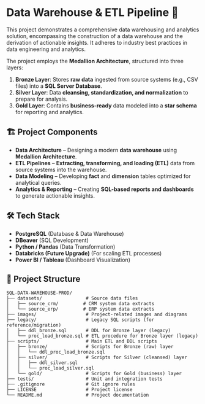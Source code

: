 # Data Warehouse & ETL Pipeline 🚀

This project demonstrates a comprehensive data warehousing and analytics solution, encompassing the construction of a data warehouse and the derivation of actionable insights. It adheres to industry best practices in data engineering and analytics.

The project employs the **Medallion Architecture**, structured into three layers:

1. **Bronze Layer**: Stores **raw data** ingested from source systems (e.g., CSV files) into a **SQL Server Database**.
2. **Silver Layer**: Data **cleansing, standardization, and normalization** to prepare for analysis.
3. **Gold Layer**: Contains **business-ready** data modeled into a **star schema** for reporting and analytics.

## 🏗️ Project Components

- **Data Architecture** – Designing a modern **data warehouse** using **Medallion Architecture**.  
- **ETL Pipelines** – **Extracting, transforming, and loading (ETL)** data from source systems into the warehouse.  
- **Data Modeling** – Developing **fact** and **dimension** tables optimized for analytical queries.  
- **Analytics & Reporting** – Creating **SQL-based reports and dashboards** to generate actionable insights.


## 🛠️ Tech Stack
- **PostgreSQL** (Database & Data Warehouse)
- **DBeaver** (SQL Development)
- **Python / Pandas** (Data Transformation)
- **Databricks (Future Upgrade)** (For scaling ETL processes)
- **Power BI / Tableau** (Dashboard Visualization)


## 📂 Project Structure

```
SQL-DATA-WAREHOUSE-PROD/
├── datasets/                # Source data files
│   ├── source_crm/         # CRM system data extracts
│   └── source_erp/         # ERP system data extracts
├── images/                  # Project-related images and diagrams
├── legacy/                  # Legacy SQL scripts (for reference/migration)
│   ├── ddl_bronze.sql       # DDL for Bronze layer (legacy)
│   └── proc_load_bronze.sql # ETL procedure for Bronze layer (legacy)
├── scripts/                 # Main ETL and DDL scripts
│   ├── bronze/              # Scripts for Bronze (raw) layer
│   │   └── ddl_proc_load_bronze.sql
│   ├── silver/              # Scripts for Silver (cleansed) layer
│   │   ├── ddl_silver.sql
│   │   └── proc_load_silver.sql
│   └── gold/                # Scripts for Gold (business) layer
├── tests/                   # Unit and integration tests
├── .gitignore               # Git ignore rules
├── LICENSE                  # Project license
└── README.md                # Project documentation
```
